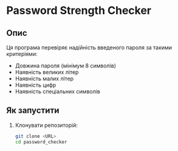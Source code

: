 # Password Strength Checker

## Опис
Ця програма перевіряє надійність введеного пароля за такими критеріями:
- Довжина пароля (мінімум 8 символів)
- Наявність великих літер
- Наявність малих літер
- Наявність цифр
- Наявність спеціальних символів

## Як запустити
1. Клонувати репозиторій:
   ```bash
   git clone <URL>
   cd password_checker
